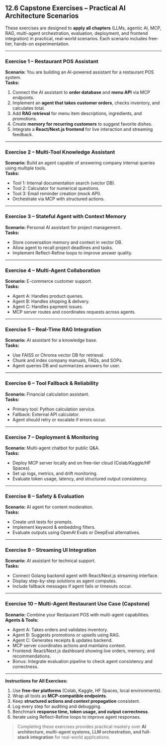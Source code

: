 ## 12.6 Capstone Exercises – Practical AI Architecture Scenarios

These exercises are designed to **apply all chapters** (LLMs, agentic AI, MCP, RAG, multi-agent orchestration, evaluation, deployment, and frontend integration) in practical, real-world scenarios. Each scenario includes free-tier, hands-on experimentation.

---

### Exercise 1 – Restaurant POS Assistant

**Scenario:** You are building an AI-powered assistant for a restaurant POS system.  
**Tasks:**

1. Connect the AI assistant to **order database** and **menu API** via MCP endpoints.
2. Implement an **agent that takes customer orders**, checks inventory, and calculates total.
3. Add **RAG retrieval** for menu item descriptions, ingredients, and promotions.
4. Create **memory for recurring customers** to suggest favorite dishes.
5. Integrate a **React/Next.js frontend** for live interaction and streaming feedback.

---

### Exercise 2 – Multi-Tool Knowledge Assistant

**Scenario:** Build an agent capable of answering company internal queries using multiple tools.  
**Tasks:**

- Tool 1: Internal documentation search (vector DB).
- Tool 2: Calculator for numerical questions.
- Tool 3: Email reminder creation (mock API).
- Orchestrate via MCP with structured actions.

---

### Exercise 3 – Stateful Agent with Context Memory

**Scenario:** Personal AI assistant for project management.  
**Tasks:**

- Store conversation memory and context in vector DB.
- Allow agent to recall project deadlines and tasks.
- Implement Reflect-Refine loops to improve answer quality.

---

### Exercise 4 – Multi-Agent Collaboration

**Scenario:** E-commerce customer support.  
**Tasks:**

- Agent A: Handles product queries.
- Agent B: Handles shipping & delivery.
- Agent C: Handles payment issues.
- MCP server routes and coordinates requests across agents.

---

### Exercise 5 – Real-Time RAG Integration

**Scenario:** AI assistant for a knowledge base.  
**Tasks:**

- Use FAISS or Chroma vector DB for retrieval.
- Chunk and index company manuals, FAQs, and SOPs.
- Agent queries DB and summarizes answers for user.

---

### Exercise 6 – Tool Fallback & Reliability

**Scenario:** Financial calculation assistant.  
**Tasks:**

- Primary tool: Python calculation service.
- Fallback: External API calculator.
- Agent should retry or escalate if errors occur.

---

### Exercise 7 – Deployment & Monitoring

**Scenario:** Multi-agent chatbot for public Q&A.  
**Tasks:**

- Deploy MCP server locally and on free-tier cloud (Colab/Kaggle/HF Spaces).
- Set up logs, metrics, and drift monitoring.
- Evaluate token usage, latency, and structured output consistency.

---

### Exercise 8 – Safety & Evaluation

**Scenario:** AI agent for content moderation.  
**Tasks:**

- Create unit tests for prompts.
- Implement keyword & embedding filters.
- Evaluate outputs using OpenAI Evals or DeepEval alternatives.

---

### Exercise 9 – Streaming UI Integration

**Scenario:** AI assistant for technical support.  
**Tasks:**

- Connect Golang backend agent with React/Next.js streaming interface.
- Display step-by-step solutions as agent computes.
- Include fallback messages if agent fails or timeouts occur.

---

### Exercise 10 – Multi-Agent Restaurant Use Case (Capstone)

**Scenario:** Combine your Restaurant POS with multi-agent capabilities.  
**Agents & Tools:**

- Agent A: Takes orders and validates inventory.
- Agent B: Suggests promotions or upsells using RAG.
- Agent C: Generates receipts & updates backend.
- MCP server coordinates actions and maintains context.
- Frontend: React/Next.js dashboard showing live orders, memory, and recommendations.
- Bonus: Integrate evaluation pipeline to check agent consistency and correctness.

---

**Instructions for All Exercises:**

1. Use **free-tier platforms** (Colab, Kaggle, HF Spaces, local environments).
2. Wrap all tools as **MCP-compatible endpoints**.
3. Keep **structured actions and context propagation** consistent.
4. Log every step for auditing and debugging.
5. Benchmark **response time, token usage, and output correctness**.
6. Iterate using Reflect-Refine loops to improve agent responses.

> Completing these exercises provides practical mastery over **AI architecture, multi-agent systems, LLM orchestration, and full-stack integration** for real-world applications.
